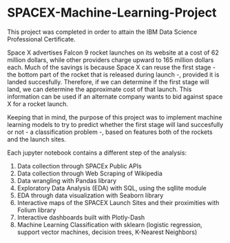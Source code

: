 # SPACEX-Machine-Learning-Project

This project was completed in order to attain the IBM Data Science Professional Certificate. 

Space X advertises Falcon 9 rocket launches on its website at a cost of 62 million dollars, while other providers charge upward to 165 million dollars each. Much of the savings is because Space X can reuse the first stage - the bottom part of the rocket that is released during launch -, provided it is landed succesfully. Therefore, if we can determine if the first stage will land, we can determine the approximate cost of that launch. This information can be used if an alternate company wants to bid against space X for a rocket launch.

Keeping that in mind, the purpose of this project was to implement machine learning models to try to predict whether the first stage will land succesfully or not - a classification problem -, based on features both of the rockets and the launch sites.

Each jupyter notebook contains a different step of the analysis:
1) Data collection through SPACEx Public APIs
2) Data collection through Web Scraping of Wikipedia
3) Data wrangling with Pandas library
4) Exploratory Data Analysis (EDA) with SQL, using the sqllite module
5) EDA through data visualization with Seaborn library
6) Interactive maps of the SPACEX Launch Sites and their proximities with Folium library
7) Interactive dashboards built with Plotly-Dash
8) Machine Learning Classification with sklearn (logistic regression, support vector machines, decision trees, K-Nearest Neighbors)
